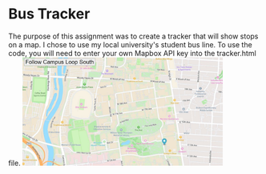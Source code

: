 # Bus Tracker
The purpose of this assignment was to create a tracker that will show stops on a map. I chose to use my local university's student bus line. To use the code, you will need to enter your own Mapbox API key into the tracker.html file.
<img src= "overview.JPG" width='400'/>
